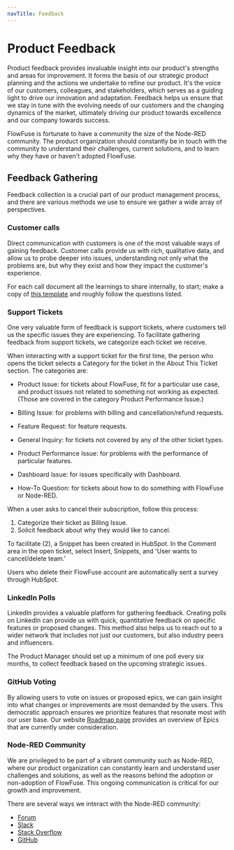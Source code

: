 ```yaml
---
navTitle: Feedback
---
```


# Product Feedback

Product feedback provides invaluable insight into our product's strengths and areas for improvement. It forms the basis of our strategic product planning and the actions we undertake to refine our product. It's the voice of our customers, colleagues, and stakeholders, which serves as a guiding light to drive our innovation and adaptation. Feedback helps us ensure that we stay in tune with the evolving needs of our customers and the changing dynamics of the market, ultimately driving our product towards excellence and our company towards success.

FlowFuse is fortunate to have a community the size of the Node-RED community. The product organization should constantly be in touch with the community to understand their challenges, current solutions, and to learn why they have or haven't adopted FlowFuse.

## Feedback Gathering

Feedback collection is a crucial part of our product management process, and there are various methods we use to ensure we gather a wide array of perspectives.

### Customer calls

Direct communication with customers is one of the most valuable ways of gaining feedback. Customer calls provide us with rich, qualitative data, and allow us to probe deeper into issues, understanding not only what the problems are, but why they exist and how they impact the customer's experience.

For each call document all the learnings to share internally, to start; make a
copy of [this template](https://docs.google.com/document/d/1_gya2WZTJW0G2CxlsJguLDCJI3eHRILJzd9ICsn5QTs)
and roughly follow the questions listed.

### Support Tickets

One very valuable form of feedback is support tickets, where customers tell us the specific issues they are experiencing. To facilitate gathering feedback from support tickets, we categorize each ticket we receive.

When interacting with a support ticket for the first time, the person who opens the ticket selects a Category for the ticket in the About This Ticket section. The categories are:

- Product Issue: for tickets about FlowFuse, fit for a particular use case, and product issues not related to something not working as expected. (Those are covered in the category Product Performance Issue.)

- Billing Issue: for problems with billing and cancellation/refund requests.

- Feature Request: for feature requests.

- General Inquiry: for tickets not covered by any of the other ticket types.

- Product Performance Issue: for problems with the performance of particular features.

- Dashboard Issue: for issues specifically with Dashboard.

- How-To Question: for tickets about how to do something with FlowFuse or Node-RED.


When a user asks to cancel their subscription, follow this process:
1. Categorize their ticket as Billing Issue.
2. Solicit feedback about why they would like to cancel.

To facilitate (2), a Snippet has been created in HubSpot. In the Comment area in the open ticket, select Insert, Snippets, and 'User wants to cancel/delete team.'

Users who delete their FlowFuse account are automatically sent a survey through HubSpot.

### LinkedIn Polls

LinkedIn provides a valuable platform for gathering feedback. Creating polls on LinkedIn can provide us with quick, quantitative feedback on specific features or proposed changes. This method also helps us to reach out to a wider network that includes not just our customers, but also industry peers and influencers.

The Product Manager should set up a minimum of one poll every six months, to collect feedback based on the upcoming strategic issues.

### GitHub Voting

By allowing users to vote on issues or proposed epics, we can gain insight into what changes or improvements are most demanded by the users. This democratic approach ensures we prioritize features that resonate most with our user base.
Our website [Roadmap page](/changelog/) provides an overview of Epics that are currently under consideration.

### Node-RED Community

We are privileged to be part of a vibrant community such as Node-RED, where our product organization can constantly learn and understand user challenges and solutions, as well as the reasons behind the adoption or non-adoption of FlowFuse. This ongoing communication is critical for our growth and improvement.

There are several ways we interact with the Node-RED community:
- [Forum](https://discourse.nodered.org/)
- [Slack](https://nodered.org/slack)
- [Stack Overflow](https://stackoverflow.com/questions/tagged/node-red)
- [GitHub](https://github.com/node-red)

